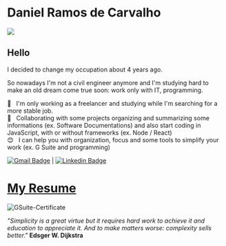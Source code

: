 # Daniel Ramos de Carvalho

<img width="auto" src="https://github.com/danielramosbh74/danielramosbh74.github.io/blob/master/images/charts.png?raw=true">

<!-- ![json-profile](https://github.com/danielramosbh74/danielramosbh74.github.io/blob/master/images/json-profile-image.png?raw=true)
[![Github Badge](https://img.shields.io/badge/-Github-000?style=flat-square&logo=Github&logoColor=white&link=https://github.com/danielramosbh74)](https://github.com/danielramosbh74)
[![Gmail Badge](https://img.shields.io/badge/-Gmail-c14438?style=flat-square&logo=Gmail&logoColor=white&link=mailto:danielramosbh74@gmail.com)](mailto:danielramosbh74@gmail.com) -->

<!-- [![Linkedin Badge](https://img.shields.io/badge/-LinkedIn-blue?style=flat-square&logo=Linkedin&logoColor=white&link=https://https://www.linkedin.com/in/daniel-ramos-de-carvalho/)](https://www.linkedin.com/in/daniel-ramos-de-carvalho/)
[![Twitter Badge](https://img.shields.io/badge/-Twitter-1ca0f1?style=flat-square&labelColor=1ca0f1&logo=twitter&logoColor=white&link=https://https://twitter.com/xxxxx)](https://twitter.com/xxxxx)
[![Instagram Badge](https://img.shields.io/badge/-Instagram-C13584?style=flat-quare&labelColor=C13584&logo=instagram&logoColor=white&link=https://https://www.instagram.com/xxxxx/)](https://www.instagram.com/xxxxx/)
[![Email Badge](https://img.shields.io/badge/-Email-3ABFE6?style=flat-square&logo=minutemailer&logoColor=white&link=mailto:xxxxx)](mailto:xxxxx) -->

## Hello
I decided to change my occupation about 4 years ago.

So nowadays I'm not a civil engineer anymore and I'm studying hard to make an old dream come true soon: work only with IT, programming.

:rocket:  &nbsp; I'm only working as a freelancer and studying while I'm searching for a more stable job.
<br/> :purple_heart: &nbsp; Collaborating with some projects organizing and summarizing some informations (ex. Software Documentations) and also start coding in JavaScript, with or without frameworks (ex. Node / React)
<br/> :blush: &nbsp; I can help you with organization, focus and some tools to simplify your work (ex. G Suite and programming)
<!-- <br/> :computer: &nbsp; My stack: ReactJS, Node.js, React Native & Typescript -->
<!-- <br/> 💬  &nbsp; About me: Love to listen music. -->
<!-- <br/> :email: &nbsp; Contact: <!-- [![Linkedin Badge](https://img.shields.io/badge/-ThiagoMarinho-blue?style=flat-square&logo=Linkedin&logoColor=white&link=https://www.linkedin.com/in/tgmarinho/)](https://www.linkedin.com/in/tgmarinho/) 
| --> 
[![Gmail Badge](https://img.shields.io/badge/-danielramosbh74@gmail.com-c14438?style=flat-square&logo=Gmail&logoColor=white&link=mailto:danielramosbh74@gmail.com)](mailto:danielramosbh74@gmail.com) | [![Linkedin Badge](https://img.shields.io/badge/-LinkedIn-blue?style=flat-square&logo=Linkedin&logoColor=white&link=https://https://www.linkedin.com/in/daniel-ramos-de-carvalho/)](https://www.linkedin.com/in/daniel-ramos-de-carvalho/)

# [My Resume](https://docs.google.com/document/d/1S96gmuiGEplLz-ZoijuSvP4_5_fxKZrvGu5EtwekRXk/edit?usp=sharing)

![GSuite-Certificate](https://github.com/danielramosbh74/danielramosbh74.github.io/blob/master/images/Certificado-G-Suite-Administration.png?raw=true)

_"Simplicity is a great virtue but it requires hard work to achieve it and education to appreciate it. And to make matters worse: complexity sells better."_
**Edsger W. Dijkstra**
